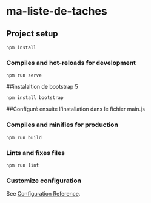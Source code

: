 # ma-liste-de-taches

## Project setup
```
npm install
```

### Compiles and hot-reloads for development
```
npm run serve
```

##instalaltion de bootstrap 5
``` 
npm install bootstrap
```
##Configuré ensuite l'installation dans le fichier main.js

### Compiles and minifies for production
```
npm run build
```

### Lints and fixes files
```
npm run lint
```

### Customize configuration
See [Configuration Reference](https://cli.vuejs.org/config/).
